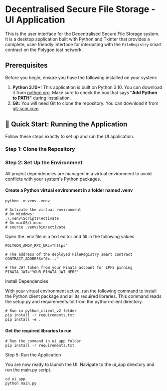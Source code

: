 # Decentralised Secure File Storage - UI Application

This is the user interface for the Decentralised Secure File Storage system. It is a desktop application built with Python and Tkinter that provides a complete, user-friendly interface for interacting with the `FileRegistry` smart contract on the Polygon test network.

## Prerequisites

Before you begin, ensure you have the following installed on your system:

1.  **Python 3.10+:** This application is built on Python 3.10. You can download it from [python.org](https://www.python.org/downloads/). Make sure to check the box that says **"Add Python to PATH"** during installation.
2.  **Git:** You will need Git to clone the repository. You can download it from [git-scm.com](https://git-scm.com/downloads).

## 🚀 Quick Start: Running the Application

Follow these steps exactly to set up and run the UI application.

### Step 1: Clone the Repository

### Step 2: Set Up the Environment

All project dependencies are managed in a virtual environment to avoid conflicts with your system's Python packages.

#### Create a Python virtual environment in a folder named .venv
```
python -m venv .venv

# Activate the virtual environment
# On Windows:
.\.venv\Scripts\Activate
# On macOS/Linux:
# source .venv/bin/activate
```
Open the .env file in a text editor and fill in the following values:
```
POLYGON_AMOY_RPC_URL="https"

# The address of the deployed FileRegistry smart contract
CONTRACT_ADDRESS="0x..."

# The JWT token from your Pinata account for IPFS pinning
PINATA_JWT="YOUR_PINATA_JWT_HERE"

```  

   Install Dependencies

With your virtual environment active, run the following command to install the Python client package and all its required libraries. This command reads the setup.py and requirements.txt from the python-client directory.
```
# Run in python_client_v2 folder 
pip install -r requirements.txt
pip install -e .
```
#### Get the required libraries to run
```
# Run the command in ui_app folder
pip install -r requirements.txt
```
Step 5: Run the Application

You are now ready to launch the UI. Navigate to the ui_app directory and run the main.py script.
```
cd ui_app
python main.py
```

  
